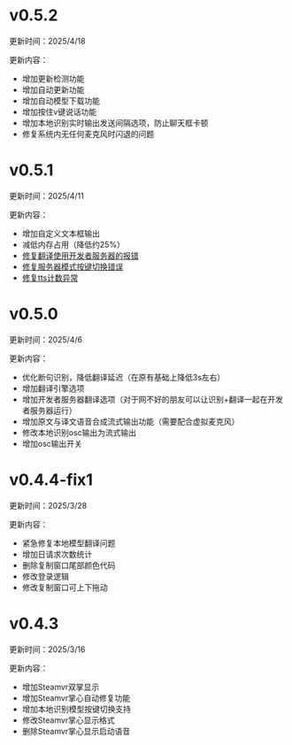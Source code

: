 # v0.5.2

更新时间：2025/4/18

更新内容：

- 增加更新检测功能
- 增加自动更新功能
- 增加自动模型下载功能
- 增加按住v键说话功能
- 增加本地识别实时输出发送间隔选项，防止聊天框卡顿
- 修复系统内无任何麦克风时闪退的问题




# v0.5.1

更新时间：2025/4/11

更新内容：

- 增加自定义文本框输出
- 减低内存占用（降低约25%）
- [修复翻译使用开发者服务器的报错](https://github.com/VoiceLinkVR/VRCLS/commit/1a8b1fbf7525f2018866adac05e55e1e682588f3)
- [修复服务器模式按键切换错误](https://github.com/VoiceLinkVR/VRCLS/commit/21e0f2300a4f4194c1e8de3d8e72c82633e1dee7)
- [修复tts计数异常](https://github.com/VoiceLinkVR/VRCLS/commit/975f6553385376818bff9407e1cd2abbaa5f6549)



# v0.5.0

更新时间：2025/4/6

更新内容：

- 优化断句识别，降低翻译延迟（在原有基础上降低3s左右）
- 增加翻译引擎选项
- 增加开发者服务器翻译选项（对于网不好的朋友可以让识别+翻译一起在开发者服务器运行）
- 增加原文与译文语音合成流式输出功能（需要配合虚拟麦克风）
- 修改本地识别osc输出为流式输出
- 增加osc输出开关



# v0.4.4-fix1

更新时间：2025/3/28

更新内容：

- 紧急修复本地模型翻译问题
- 增加日请求次数统计
- 删除复制窗口尾部颜色代码
- 修改登录逻辑
- 修改复制窗口可上下拖动



# v0.4.3

更新时间：2025/3/16

更新内容：

- 增加Steamvr双掌显示
- 增加Steamvr掌心自动修复功能
- 增加本地识别模型按键切换支持
- 修改Steamvr掌心显示格式
- 删除Steamvr掌心显示启动语音

